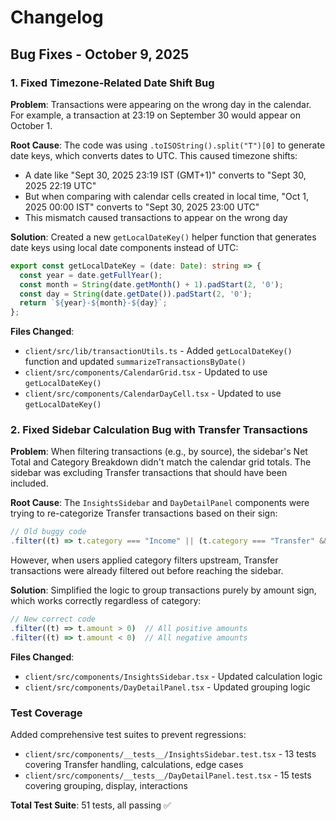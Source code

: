 # Changelog

## Bug Fixes - October 9, 2025

### 1. Fixed Timezone-Related Date Shift Bug
**Problem**: Transactions were appearing on the wrong day in the calendar. For example, a transaction at 23:19 on September 30 would appear on October 1.

**Root Cause**: The code was using `.toISOString().split("T")[0]` to generate date keys, which converts dates to UTC. This caused timezone shifts:
- A date like "Sept 30, 2025 23:19 IST (GMT+1)" converts to "Sept 30, 2025 22:19 UTC"
- But when comparing with calendar cells created in local time, "Oct 1, 2025 00:00 IST" converts to "Sept 30, 2025 23:00 UTC"
- This mismatch caused transactions to appear on the wrong day

**Solution**: Created a new `getLocalDateKey()` helper function that generates date keys using local date components instead of UTC:
```typescript
export const getLocalDateKey = (date: Date): string => {
  const year = date.getFullYear();
  const month = String(date.getMonth() + 1).padStart(2, '0');
  const day = String(date.getDate()).padStart(2, '0');
  return `${year}-${month}-${day}`;
};
```

**Files Changed**:
- `client/src/lib/transactionUtils.ts` - Added `getLocalDateKey()` function and updated `summarizeTransactionsByDate()`
- `client/src/components/CalendarGrid.tsx` - Updated to use `getLocalDateKey()`
- `client/src/components/CalendarDayCell.tsx` - Updated to use `getLocalDateKey()`

### 2. Fixed Sidebar Calculation Bug with Transfer Transactions
**Problem**: When filtering transactions (e.g., by source), the sidebar's Net Total and Category Breakdown didn't match the calendar grid totals. The sidebar was excluding Transfer transactions that should have been included.

**Root Cause**: The `InsightsSidebar` and `DayDetailPanel` components were trying to re-categorize Transfer transactions based on their sign:
```typescript
// Old buggy code
.filter((t) => t.category === "Income" || (t.category === "Transfer" && t.amount > 0))
```
However, when users applied category filters upstream, Transfer transactions were already filtered out before reaching the sidebar.

**Solution**: Simplified the logic to group transactions purely by amount sign, which works correctly regardless of category:
```typescript
// New correct code
.filter((t) => t.amount > 0)  // All positive amounts
.filter((t) => t.amount < 0)  // All negative amounts
```

**Files Changed**:
- `client/src/components/InsightsSidebar.tsx` - Updated calculation logic
- `client/src/components/DayDetailPanel.tsx` - Updated grouping logic

### Test Coverage
Added comprehensive test suites to prevent regressions:
- `client/src/components/__tests__/InsightsSidebar.test.tsx` - 13 tests covering Transfer handling, calculations, edge cases
- `client/src/components/__tests__/DayDetailPanel.test.tsx` - 15 tests covering grouping, display, interactions

**Total Test Suite**: 51 tests, all passing ✅

